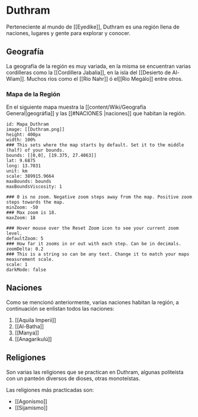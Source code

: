# Duthram
Perteneciente al mundo de [[Eyedike]], Duthram es una región llena de naciones, lugares y gente para explorar y conocer.

## Geografía

La geografía de la región es muy variada, en la misma se encuentran varias cordilleras como la [[Cordillera Jabalia]], en la isla del [[Desierto de Al-Wiam]]. Muchos ríos como el [[Rio Nahr]] ó el[[Rio Megálo]] entre otros.

### Mapa de la Región

En el siguiente mapa muestra la [[content/Wiki/Geografía General|geográfia]] y las [[#NACIONES |naciones]] que habitan la región.

```leaflet  
id: Mapa_Duthram  
image: [[Duthram.png]]
height: 400px  
width: 100%  
### This sets where the map starts by default. Set it to the middle (half) of your bounds.  
bounds: [[0,0], [19.375, 27.4063]]
lat: 9.6875
long: 13.7031
unit: km  
scale: 389915.9664
maxBounds: bounds
maxBoundsViscosity: 1

### 0 is no zoom. Negative zoom steps away from the map. Positive zoom steps towards the map.  
minZoom: -50  
### Max zoom is 18.  
maxZoom: 18

### Hover mouse over the Reset Zoom icon to see your current zoom level.  
defaultZoom: 5 
### How far it zooms in or out with each step. Can be in decimals.  
zoomDelta: 0.2 
### This is a string so can be any text. Change it to match your maps measurement scale.  
scale: 1  
darkMode: false  

```


## Naciones

Como se mencionó anteriormente, varias naciones habitan la región, a continuación se enlistan todos las naciones:

1. [[Aquila Imperii]]
2. [[Al-Batha]]
3. [[Manya]]
4. [[Anagarikulú]]

## Religiones

Son varias las religiones que se practican en Duthram, algunas politeísta con un panteón diversos de dioses, otras monoteístas.

Las religiones más practicadas son:
- [[Agonismo]]
- [[Sijamismo]]

